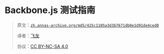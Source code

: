 # Backbone.js 测试指南

> 原文：[`zh.annas-archive.org/md5/425c1105a3d3b7671db0e1d91de4ced0`](https://zh.annas-archive.org/md5/425c1105a3d3b7671db0e1d91de4ced0)
> 
> 译者：[飞龙](https://github.com/wizardforcel)
> 
> 协议：[CC BY-NC-SA 4.0](http://creativecommons.org/licenses/by-nc-sa/4.0/)